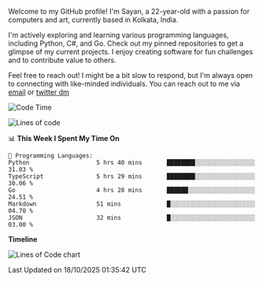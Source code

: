 Welcome to my GitHub profile! I'm Sayan, a 22-year-old with a passion for computers and art, currently based in Kolkata, India.

I'm actively exploring and learning various programming languages, including Python, C#, and Go. Check out my pinned repositories to get a glimpse of my current projects. I enjoy creating software for fun challenges and to contribute value to others.

Feel free to reach out! I might be a bit slow to respond, but I'm always open to connecting with like-minded individuals. You can reach out to me via [email](mailto:me@sayanbiswas.in) or [twitter dm](https://twitter.com/TheDankDel)

<!--START_SECTION:waka-->
![Code Time](http://img.shields.io/badge/Code%20Time-2%2C392%20hrs%2039%20mins-blue)

![Lines of code](https://img.shields.io/badge/From%20Hello%20World%20I%27ve%20Written-20.1%20million%20lines%20of%20code-blue)

📊 **This Week I Spent My Time On** 

```text
💬 Programming Languages: 
Python                   5 hrs 40 mins       ████████░░░░░░░░░░░░░░░░░   31.03 % 
TypeScript               5 hrs 29 mins       ████████░░░░░░░░░░░░░░░░░   30.06 % 
Go                       4 hrs 28 mins       ██████░░░░░░░░░░░░░░░░░░░   24.51 % 
Markdown                 51 mins             █░░░░░░░░░░░░░░░░░░░░░░░░   04.70 % 
JSON                     32 mins             █░░░░░░░░░░░░░░░░░░░░░░░░   03.00 % 
```

**Timeline**

![Lines of Code chart](https://raw.githubusercontent.com/Dank-del/Dank-del/main/assets/bar_graph.png)


 Last Updated on 18/10/2025 01:35:42 UTC
<!--END_SECTION:waka-->
